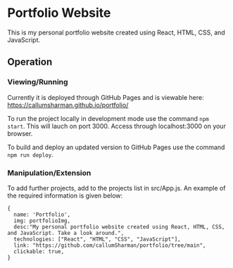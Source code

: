 # Portfolio Website
This is my personal portfolio website created using React, HTML, CSS, and JavaScript.

## Operation
### Viewing/Running
Currently it is deployed through GitHub Pages and is viewable here: https://callumsharman.github.io/portfolio/

To run the project locally in development mode use the command `npm start`. This will lauch on port 3000. Access through localhost:3000 on your browser.

To build and deploy an updated version to GitHub Pages use the command `npm run deploy`.

### Manipulation/Extension
To add further projects, add to the projects list in src/App.js.
An example of the required information is given below:
```
{
  name: 'Portfolio',
  img: portfolioImg,
  desc:"My personal portfolio website created using React, HTML, CSS, and JavaScript. Take a look around.",
  technologies: ["React", "HTML", "CSS", "JavaScript"],
  link: "https://github.com/callumSharman/portfolio/tree/main",
  clickable: true,
}
```